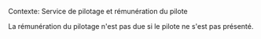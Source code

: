 Contexte: Service de pilotage et rémunération du pilote

La rémunération du pilotage n'est pas due si le pilote ne s'est pas présenté.